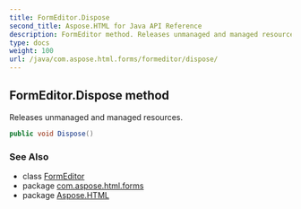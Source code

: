 ```yaml
---
title: FormEditor.Dispose
second_title: Aspose.HTML for Java API Reference
description: FormEditor method. Releases unmanaged and managed resources
type: docs
weight: 100
url: /java/com.aspose.html.forms/formeditor/dispose/
---
```

## FormEditor.Dispose method

Releases unmanaged and managed resources.

```java
public void Dispose()
```

### See Also

* class [FormEditor](../)
* package [com.aspose.html.forms](../../formeditor/)
* package [Aspose.HTML](../../../)
